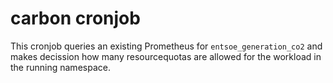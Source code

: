 # carbon cronjob

This cronjob queries an existing Prometheus for `entsoe_generation_co2` and makes decission how many resourcequotas are allowed for the workload in the running namespace.
